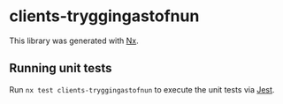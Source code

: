 # clients-tryggingastofnun

This library was generated with [Nx](https://nx.dev).

## Running unit tests

Run `nx test clients-tryggingastofnun` to execute the unit tests via [Jest](https://jestjs.io).
